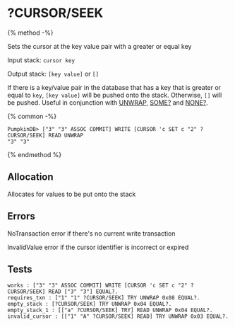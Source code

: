 # ?CURSOR/SEEK

{% method -%}

Sets the cursor at the key value pair with a greater or equal key

Input stack: `cursor key`

Output stack: `[key value]` or `[]`

If there is a key/value pair in the database that has a key
that is greater or equal to `key`, `[key value]` will be pushed onto the stack.
Otherwise, `[]` will be pushed. Useful in conjunction with [UNWRAP](../UNWRAP.md),
[SOME?](../SOMEQ.md) and [NONE?](../NONEQ.md).

{% common -%}

```
PumpkinDB> ["3" "3" ASSOC COMMIT] WRITE [CURSOR 'c SET c "2" ?CURSOR/SEEK] READ UNWRAP
"3" "3"
```

{% endmethod %}

## Allocation

Allocates for values to be put onto the stack

## Errors

NoTransaction error if there's no current write transaction

InvalidValue error if the cursor identifier is incorrect or expired

## Tests

```test
works : ["3" "3" ASSOC COMMIT] WRITE [CURSOR 'c SET c "2" ?CURSOR/SEEK] READ ["3" "3"] EQUAL?.
requires_txn : ["1" "1" ?CURSOR/SEEK] TRY UNWRAP 0x08 EQUAL?.
empty_stack : [?CURSOR/SEEK] TRY UNWRAP 0x04 EQUAL?.
empty_stack_1 : [["a" ?CURSOR/SEEK] TRY] READ UNWRAP 0x04 EQUAL?.
invalid_cursor : [["1" "A" ?CURSOR/SEEK] READ] TRY UNWRAP 0x03 EQUAL?.
```
